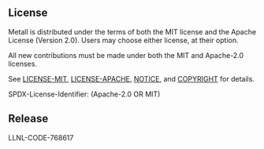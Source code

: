 ## License

Metall is distributed under the terms of both the MIT license and the Apache License (Version 2.0).
Users may choose either license, at their option.

All new contributions must be made under both the MIT and Apache-2.0 licenses.

See [LICENSE-MIT](https://github.com/LLNL/copperr/blob/develop/LICENSE-MIT),
[LICENSE-APACHE](https://github.com/LLNL/copperr/blob/develop/LICENSE-APACHE),
[NOTICE](https://github.com/LLNL/copperr/blob/develop/NOTICE),
and [COPYRIGHT](https://github.com/LLNL/copperr/blob/develop/COPYRIGHT) for details.

SPDX-License-Identifier: (Apache-2.0 OR MIT)


## Release

LLNL-CODE-768617
